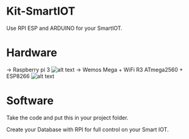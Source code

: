 # Kit-SmartIOT
Use RPI ESP and ARDUINO for your SmartIOT.

# Hardware
-> Raspberry pi 3 
![alt text](https://github.com/AyliBox/Dev_SmartIOT/tree/master/Hardware/ARDUINO%2BESP/emos-mega+esp.jpg)
-> Wemos Mega + WiFi R3 ATmega2560 + ESP8266
![alt text](https://github.com/AyliBox/Dev_SmartIOT/blob/master/Hardware/RPI/raspberry-pi3.jpg)

# Software
Take the code and put this in your project folder.

Create your Database with RPI for full control on your Smart IOT.

